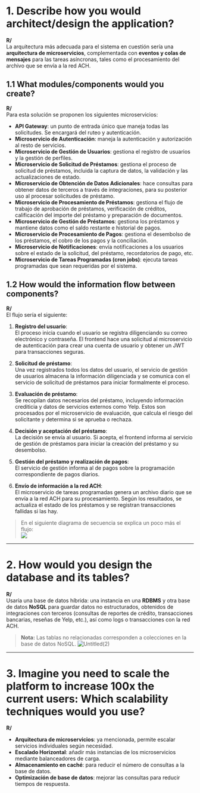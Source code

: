 # 1. Describe how you would architect/design the application?

**R/**  
La arquitectura más adecuada para el sistema en cuestión sería una **arquitectura de microservicios**, complementada con **eventos y colas de mensajes** para las tareas asíncronas, tales como el procesamiento del archivo que se envía a la red ACH.

## 1.1 What modules/components would you create?

**R/**  
Para esta solución se proponen los siguientes microservicios:

- **API Gateway**: un punto de entrada único que maneja todas las solicitudes. Se encargará del ruteo y autenticación.
- **Microservicio de Autenticación**: maneja la autenticación y autorización al resto de servicios.
- **Microservicio de Gestión de Usuarios**: gestiona el registro de usuarios y la gestión de perfiles.
- **Microservicio de Solicitud de Préstamos**: gestiona el proceso de solicitud de préstamos, incluida la captura de datos, la validación y las actualizaciones de estado.
- **Microservicio de Obtención de Datos Adicionales**: hace consultas para obtener datos de terceros a través de integraciones, para su posterior uso al procesar solicitudes de préstamo.
- **Microservicio de Procesamiento de Préstamos**: gestiona el flujo de trabajo de aprobación de préstamos, verificación de créditos, calificación del importe del préstamo y preparación de documentos.
- **Microservicio de Gestión de Préstamos**: gestiona los préstamos y mantiene datos como el saldo restante e historial de pagos.
- **Microservicio de Procesamiento de Pagos**: gestiona el desembolso de los préstamos, el cobro de los pagos y la conciliación.
- **Microservicio de Notificaciones**: envía notificaciones a los usuarios sobre el estado de la solicitud, del préstamo, recordatorios de pago, etc.
- **Microservicio de Tareas Programadas (cron jobs)**: ejecuta tareas programadas que sean requeridas por el sistema.

## 1.2 How would the information flow between components?

**R/**  
El flujo sería el siguiente:

1. **Registro del usuario**:  
   El proceso inicia cuando el usuario se registra diligenciando su correo electrónico y contraseña. El frontend hace una solicitud al microservicio de autenticación para crear una cuenta de usuario y obtener un JWT para transacciones seguras.

2. **Solicitud de préstamo**:  
   Una vez registrados todos los datos del usuario, el servicio de gestión de usuarios almacena la información diligenciada y se comunica con el servicio de solicitud de préstamos para iniciar formalmente el proceso.

3. **Evaluación de préstamo**:  
   Se recopilan datos necesarios del préstamo, incluyendo información crediticia y datos de servicios externos como Yelp. Estos son procesados por el microservicio de evaluación, que calcula el riesgo del solicitante y determina si se aprueba o rechaza.

4. **Decisión y aceptación del préstamo**:  
   La decisión se envía al usuario. Si acepta, el frontend informa al servicio de gestión de préstamos para iniciar la creación del préstamo y su desembolso.

5. **Gestión del préstamo y realización de pagos**:  
   El servicio de gestión informa al de pagos sobre la programación correspondiente de pagos diarios.

6. **Envío de información a la red ACH**:  
   El microservicio de tareas programadas genera un archivo diario que se envía a la red ACH para su procesamiento. Según los resultados, se actualiza el estado de los préstamos y se registran transacciones fallidas si las hay.

> En el siguiente diagrama de secuencia se explica un poco más el flujo:  
[![](https://mermaid.ink/img/pako:eNp9Vctu2zAQ_BWCQIAGcFInfusQQJGdtIaLGlGMooUvtMjIRCVSJSm3SZCP6bGHnvoJ_rEuRUkRbCG-WOLOzgx3l9QzjiRl2MOa_ciZiNiUk1iRdC0Q_DKiDI94RoRBK0Q0WumcKC6Pozc2eqOkMEzQ47Bvw34OQVgiEZeiRSC0oJCpHaxIRBnKnZo-xi4KQt3Akiwpme1bppg2JG0xOi0y5QasVGBKjNSIUEslSMJa9IKZzYqBtMzREuS4ySnTb-stwoPMCtqisjzCkrgNF8wPKxVA5edy04K9ttA7RpEffFiXVT85gZWYa6NKw6uzq6sbr15E71hKeNIBIq1_SkVPHewGYL4HYoyoqjku4p85hvmXe3QvvzPRkAqrUrnd7_80KlUKBzLNEmZI2YqMKe06gR4hKUGCxTKqtKyLVeihW9Cnh0ZscAEePwrQhGDdp4YhP1YshlHZ_3ttvwsufEifQvpnOx9MlX4AFIFvyo3soA0REfx9ZUnmkqbF5q3o9HiQatHZjiS5E21oBTOvjKhawoWDWcV6x3SeGEKhLX6m5Aae3t-xaEue4Om0JnOV_CShgUBGWcS1E3vdd8Qy07RAEjiZJSVUuiwkIgXOQRpNcunqsIV11cNqMloAixAQS0AslbTXi0XZ2UaUN054cXXUdgO5gVF0AERyI9P9bxjrqj7zkrFqlePLSn5atC1BdP-33MkytCUK5uDhWLlgs7FbywXuiIq2fCfdqakR19AtseNt8euK3S8jERxhaIXQJLLjALP8QJKEU6IPNvBRPEhlK_IWehmWJfYjk5OEPwHe3iNUFttslBx3cKw4xZ5ROevglAG3fcXPlmmNzZalbI09eKTsgcBorfFavEAa3BffpEyrTCXzeIs98KHhLc_gLFRfh3pVQcuYCmQuDPb642FBgr1n_At7Z_3B6Lw3GI3G4-54MOmNBh38iL0xLF70h-PLbnc47g0m_ZcOfipkL84Hl6N-rzecdEeXg35vMnz5DwxVLdQ?type=png)](https://mermaid.live/edit#pako:eNp9Vctu2zAQ_BWCQIAGcFInfusQQJGdtIaLGlGMooUvtMjIRCVSJSm3SZCP6bGHnvoJ_rEuRUkRbCG-WOLOzgx3l9QzjiRl2MOa_ciZiNiUk1iRdC0Q_DKiDI94RoRBK0Q0WumcKC6Pozc2eqOkMEzQ47Bvw34OQVgiEZeiRSC0oJCpHaxIRBnKnZo-xi4KQt3Akiwpme1bppg2JG0xOi0y5QasVGBKjNSIUEslSMJa9IKZzYqBtMzREuS4ySnTb-stwoPMCtqisjzCkrgNF8wPKxVA5edy04K9ttA7RpEffFiXVT85gZWYa6NKw6uzq6sbr15E71hKeNIBIq1_SkVPHewGYL4HYoyoqjku4p85hvmXe3QvvzPRkAqrUrnd7_80KlUKBzLNEmZI2YqMKe06gR4hKUGCxTKqtKyLVeihW9Cnh0ZscAEePwrQhGDdp4YhP1YshlHZ_3ttvwsufEifQvpnOx9MlX4AFIFvyo3soA0REfx9ZUnmkqbF5q3o9HiQatHZjiS5E21oBTOvjKhawoWDWcV6x3SeGEKhLX6m5Aae3t-xaEue4Om0JnOV_CShgUBGWcS1E3vdd8Qy07RAEjiZJSVUuiwkIgXOQRpNcunqsIV11cNqMloAixAQS0AslbTXi0XZ2UaUN054cXXUdgO5gVF0AERyI9P9bxjrqj7zkrFqlePLSn5atC1BdP-33MkytCUK5uDhWLlgs7FbywXuiIq2fCfdqakR19AtseNt8euK3S8jERxhaIXQJLLjALP8QJKEU6IPNvBRPEhlK_IWehmWJfYjk5OEPwHe3iNUFttslBx3cKw4xZ5ROevglAG3fcXPlmmNzZalbI09eKTsgcBorfFavEAa3BffpEyrTCXzeIs98KHhLc_gLFRfh3pVQcuYCmQuDPb642FBgr1n_At7Z_3B6Lw3GI3G4-54MOmNBh38iL0xLF70h-PLbnc47g0m_ZcOfipkL84Hl6N-rzecdEeXg35vMnz5DwxVLdQ)

---

# 2. How would you design the database and its tables?

**R/**  
Usaría una base de datos híbrida: una instancia en una **RDBMS** y otra base de datos **NoSQL** para guardar datos no estructurados, obtenidos de integraciones con terceros (consultas de reportes de crédito, transacciones bancarias, reseñas de Yelp, etc.), así como logs o transacciones con la red ACH.

> **Nota:** Las tablas no relacionadas corresponden a colecciones en la base de datos NoSQL.
> ![Untitled(2)](https://github.com/user-attachments/assets/9455697b-0f95-4044-9457-dd81cb1c9294)


---

# 3. Imagine you need to scale the platform to increase 100x the current users: Which scalability techniques would you use?

**R/**  
- **Arquitectura de microservicios**: ya mencionada, permite escalar servicios individuales según necesidad.
- **Escalado Horizontal**: añadir más instancias de los microservicios mediante balanceadores de carga.
- **Almacenamiento en caché**: para reducir el número de consultas a la base de datos.
- **Optimización de base de datos**: mejorar las consultas para reducir tiempos de respuesta.
